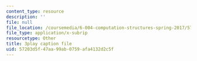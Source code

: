 ```yaml
---
content_type: resource
description: ''
file: null
file_location: /coursemedia/6-004-computation-structures-spring-2017/57203d5f47aa99ab0759afa4132d2c5f_QBcQJdJk9r8.srt
file_type: application/x-subrip
resourcetype: Other
title: 3play caption file
uid: 57203d5f-47aa-99ab-0759-afa4132d2c5f
---
```

